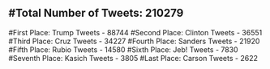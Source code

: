 #Total Number of Tweets: 210279 
---
#First Place: Trump Tweets - 88744
#Second Place: Clinton Tweets - 36551
#Third Place: Cruz Tweets - 34227
#Fourth Place: Sanders Tweets - 21920
#Fifth Place: Rubio Tweets - 14580
#Sixth Place: Jeb! Tweets - 7830
#Seventh Place: Kasich Tweets - 3805
#Last Place: Carson Tweets - 2622
